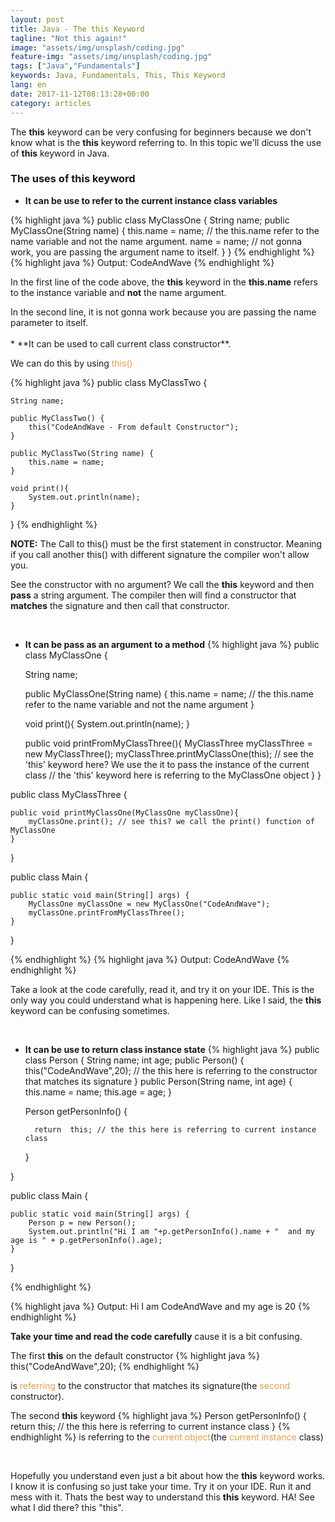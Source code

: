 ```yaml
---
layout: post
title: Java - The this Keyword
tagline: "Not this again!"
image: "assets/img/unsplash/coding.jpg"
feature-img: "assets/img/unsplash/coding.jpg"
tags: ["Java","Fundamentals"]
keywords: Java, Fundamentals, This, This Keyword
lang: en
date: 2017-11-12T08:13:28+00:00
category: articles
---
```


The **this** keyword can be very confusing for beginners because we don't know what is the **this** keyword referring to. In this topic we'll dicuss the use of **this** keyword in Java.

<!--break-->
### The uses of **this** keyword
* **It can be use to refer to the current instance class variables**

{% highlight java %}
public class MyClassOne {
    String name;
    public MyClassOne(String name) {
        this.name = name; // the this.name refer to the name variable and not the name argument.
        name = name; // not gonna work, you are passing the argument name to itself.
    }
}
{% endhighlight %}
{% highlight java %}
Output:
CodeAndWave
{% endhighlight %}

<p>In the first line of the code above, the <b>this</b> keyword in the <b>this.name</b> refers to the instance variable and <b>not</b> the name argument.</p>
In the second line, it is not gonna work because you are passing the name parameter to itself.
<br />
<br />
* **It can be used to call current class constructor**.
<p>We can do this by using <span style="color:#e4a048;">this()</span></p>
{% highlight java %}
public class MyClassTwo {

    String name;

    public MyClassTwo() {
        this("CodeAndWave - From default Constructor");
    }

    public MyClassTwo(String name) {
        this.name = name;
    }

    void print(){
        System.out.println(name);
    }
}
{% endhighlight %}
<p><span class="warning"> <span style="font-weight:bold;">NOTE:</span> The Call to this() must be the first statement in constructor. Meaning if you call another this() with different signature the compiler won't allow you.</span></p>

<p>
    See the constructor with no argument? We call the <b>this</b> keyword and then <b>pass</b> a string argument. The compiler then will find a constructor that <b>matches</b> the signature and then call that constructor.
</p>

<br />


* **It can be pass as an argument to a method**
{% highlight java %}
public class MyClassOne {

    String name;

    public MyClassOne(String name) {
        this.name = name; // the this.name refer to the name variable and not the name argument
    }

    void print(){
        System.out.println(name);
    }

    public void printFromMyClassThree(){
        MyClassThree myClassThree = new MyClassThree();
        myClassThree.printMyClassOne(this); // see the 'this' keyword here? We use the it to pass the instance of the current class
                                            // the 'this' keyword here is referring to the MyClassOne object
    }
}

public class MyClassThree {

    public void printMyClassOne(MyClassOne myClassOne){
        myClassOne.print(); // see this? we call the print() function of MyClassOne
    }
}

public class Main {

    public static void main(String[] args) {
        MyClassOne myClassOne = new MyClassOne("CodeAndWave");
        myClassOne.printFromMyClassThree();
    }
}

{% endhighlight %}
{% highlight java %}
Output:
CodeAndWave
{% endhighlight %}

<p>Take a look at the code carefully, read it, and try it on your IDE. This is the only way you could understand what is happening here. Like I said, the <b>this</b> keyword can be confusing sometimes.
</p>
<br />

* **It can be use to return class instance state**
{% highlight java %}
public class Person {
        String name;
        int age;
    public Person() {
        this("CodeAndWave",20); // the this here is referring to the constructor that matches its signature
    }
    public Person(String name, int age) {
        this.name = name;
        this.age = age;
    }

    Person getPersonInfo() {

        return  this; // the this here is referring to current instance class
     }

}

public class Main {
    
    public static void main(String[] args) {
        Person p = new Person();
        System.out.println("Hi I am "+p.getPersonInfo().name + "  and my age is " + p.getPersonInfo().age);
    }
}

{% endhighlight %}

{% highlight java %}
Output:
Hi I am CodeAndWave  and my age is 20
{% endhighlight %}
<p>
<b>Take your time and read the code carefully</b> cause it is a bit confusing.</p> <p>The first <b>this</b> on the default constructor
{% highlight java %}
this("CodeAndWave",20);
{% endhighlight %}

is <span style="color:#e4a048;">referring</span> to the constructor that matches its signature(the <span style="color:#e4a048;">second</span> constructor).
</p>

<p>
The second <b>this</b> keyword
{% highlight java %}
Person getPersonInfo() {
        return  this; // the this here is referring to current instance class
     }
{% endhighlight %}
is referring to the <span style="color:#e4a048;">current object</span>(the <span style="color:#e4a048;">current instance</span> class)
</p>

<br />
<p>

Hopefully you understand even just a bit about how the <b>this</b> keyword works. I know it is confusing so just take your time. Try it on your IDE. Run it and mess with it. Thats the best way to understand this <b>this</b> keyword. HA! See what I did there? this "this".

</p>